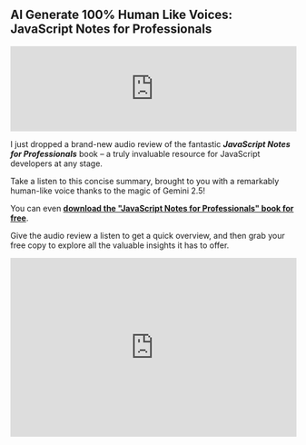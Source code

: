 ## AI Generate 100% Human Like Voices: JavaScript Notes for Professionals


<embed src="https://jmp.sh/220dQ0jn" type="audio/mpeg" controls="true" loop="false" autostart="true" width="100%">



I just dropped a brand-new audio review of the fantastic ***JavaScript Notes for Professionals*** book – a truly invaluable resource for JavaScript developers at any stage.

Take a listen to this concise summary, brought to you with a remarkably human-like voice thanks to the magic of Gemini 2.5!

You can even [**download the "JavaScript Notes for Professionals" book for free**](https://agunechembaekene.wordpress.com/wp-content/uploads/2025/04/javascript-notes-for-professionals.pdf).

Give the audio review a listen to get a quick overview, and then grab your free copy to explore all the valuable insights it has to offer.


<iframe width="100%" height="315" src="https://www.youtube.com/embed/DaCPAyCPcMg?si=4C0I-NWRndH3VfiY" title="YouTube video player" frameborder="0" allow="accelerometer; autoplay; clipboard-write; encrypted-media; gyroscope; picture-in-picture; web-share" referrerpolicy="strict-origin-when-cross-origin" allowfullscreen></iframe>
